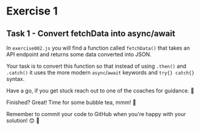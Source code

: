 # Exercise 1

## Task 1 - Convert fetchData into async/await

In `exercise002.js` you will find a function called `fetchData()` that takes an API endpoint and returns some data converted into JSON.

Your task is to convert this function so that instead of using `.then()` and `.catch()` it uses the more modern `async`/`await` keywords and `try{} catch{}` syntax.

Have a go, if you get stuck reach out to one of the coaches for guidance. 💜

Finished? Great! Time for some bubble tea, mmm! 🧋

Remember to commit your code to GitHub when you're happy with your solution! 😊 🙌
